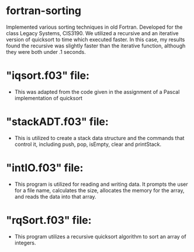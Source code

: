 # fortran-sorting
Implemented various sorting techniques in old Fortran. Developed for the class Legacy Systems, CIS3190.
We utilized a recursive and an iterative version of quicksort to time which executed faster. In this case, my results found the recursive was slightly faster than the iterative function, although they were both under .1 seconds.

# "iqsort.f03" file:
- This was adapted from the code given in the assignment of a Pascal implementation of quicksort

# "stackADT.f03" file:
- This is utilized to create a stack data structure and the commands that control it, including push, pop, isEmpty, clear and printStack.

# "intIO.f03" file:
- This program is utilized for reading and writing data. It prompts the user for a file name, calculates the size, allocates the memory for the array, and reads the data into that array.

# "rqSort.f03" file:
- This program utilizes a recursive quicksort algorithm to sort an array of integers.

  
